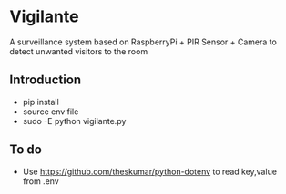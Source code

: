 # Vigilante
A surveillance system based on RaspberryPi + PIR Sensor + Camera to detect unwanted visitors to the room

## Introduction
- pip install
- source env file
- sudo -E python vigilante.py

## To do
- Use https://github.com/theskumar/python-dotenv to read key,value from .env
